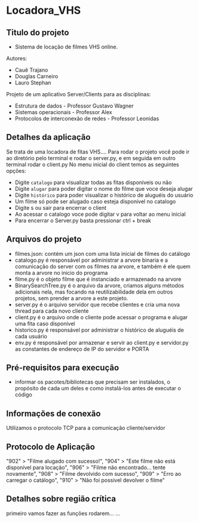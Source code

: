 # Locadora_VHS

## Titulo do projeto

- Sistema de locação de filmes VHS online.

Autores:

- Cauê Trajano
- Douglas Carneiro
- Lauro Stephan

Projeto de um aplicativo Server/Clients para as disciplinas:

- Estrutura de dados - Professor Gustavo Wagner
- Sistemas operacionais - Professor Alex
- Protocolos de interconexão de redes - Professor Leonidas

## Detalhes da aplicação

Se trata de uma locadora de fitas VHS....
Para rodar o projeto você pode ir ao diretório pelo terminal e rodar o
server.py, e em seguida em outro terminal rodar o client.py
No menu inicial do client temos as seguintes opções:

- Digite `catalogo` para visualizar todas as fitas disponíveis ou não
- Digite `alugar` para poder digitar o nome do filme que voce deseja alugar
- Digite `histórico` para poder visualizar o histórico de aluguéis do usuário
- Um filme só pode ser alugado caso esteja disponível no catalogo
- Digite s ou sair para encerrar o client
- Ao acessar o catalogo voce pode digitar v para voltar ao menu inicial
- Para encerrar o Server.py basta pressionar ctrl + break

## Arquivos do projeto

- filmes.json: contém um json com uma lista inicial de filmes do catálogo
- catalogo.py é responsável por administrar a arvore binaria e a comunicação do server com os filmes na arvore, e também é ele quem monta a arvore no inicio do programa
- filme.py é o objeto filme que é instanciado e armazenado na arvore
- BinarySearchTree.py é o arquivo da arvore, criamos alguns métodos adicionais nela, mas focando na reutilizabilidade dela em outros projetos, sem prender a arvore a este projeto.
- server.py é o arquivo servidor que recebe clientes e cria uma nova thread para cada novo cliente
- client.py é o arquivo onde o cliente pode acessar o programa e alugar uma fita caso disponível
- historico.py é responsável por administrar o histórico de aluguéis de cada usuário
- env.py é responsável por armazenar e servir ao client.py e servidor.py as constantes de endereço de IP do servidor e PORTA

## Pré-requisitos para execução

- informar os pacotes/bibliotecas que precisam ser instalados, o propósito de cada um deles e como instalá-los antes de executar o código

## Informações de conexão

Utilizamos o protocolo TCP para a comunicação cliente/servidor

## Protocolo de Aplicação

"902" > "Filme alugado com sucesso!",
"904" > "Este filme não está disponível para locação",
"906" > "Filme não encontrado... tente novamente",
"908" > "Filme devolvido com sucesso",
"909" > "Erro ao carregar o catálogo",
"910" > "Não foi possivel devolver o filme"


## Detalhes sobre região crítica

primeiro vamos fazer as funções rodarem...
...
